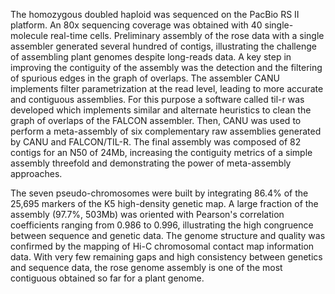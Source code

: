 The homozygous doubled haploid was sequenced on the PacBio RS II platform. An 80x sequencing coverage was obtained with 40 single-molecule real-time cells. Preliminary assembly of the rose data with a single assembler generated several hundred of contigs, illustrating the challenge of assembling plant genomes despite long-reads data.  A key step in improving the contiguity of the assembly was the detection and the filtering of spurious edges in the graph of overlaps. The assembler CANU implements filter parametrization at the read level, leading to more accurate and contiguous assemblies. For this purpose a software called til-r was developed which implements similar and alternate heuristics to clean the graph of overlaps of the FALCON assembler. Then, CANU was used to perform a meta-assembly of six complementary raw assemblies generated by CANU and FALCON/TIL-R. The final assembly was composed of 82 contigs for an N50 of 24Mb, increasing the contiguity metrics of a simple assembly threefold and demonstrating the power of meta-assembly approaches.

The seven pseudo-chromosomes were built by integrating 86.4% of the 25,695 markers of the K5 high-density genetic map. A large fraction of the assembly (97.7%, 503Mb) was oriented with Pearson's correlation coefficients ranging from 0.986 to 0.996, illustrating the high congruence between sequence and genetic data. The genome structure and quality was confirmed by the mapping of Hi-C chromosomal contact map information data. With very few remaining gaps and high consistency between genetics and sequence data, the rose genome assembly is one of the most contiguous obtained so far for a plant genome.

